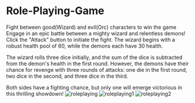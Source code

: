 # Role-Playing-Game
Fight between good(Wizard) and evil(Orc) characters to win the game
Engage in an epic battle between a mighty wizard and relentless demons! Click the "Attack" button to initiate the fight. The wizard begins with a robust health pool of 60, while the demons each have 30 health.

The wizard rolls three dice initially, and the sum of the dice is subtracted from the demon's health in the first round. However, the demons have their chance for revenge with three rounds of attacks: one die in the first round, two dice in the second, and three dice in the third.

Both sides have a fighting chance, but only one will emerge victorious in this thrilling showdown!
![roleplaying](https://github.com/pranjalpatil2527/Role-Playing-Game/assets/134942353/592222bb-4975-415a-8001-6daefe471bb1)
![roleplaying1](https://github.com/pranjalpatil2527/Role-Playing-Game/assets/134942353/eb623013-016a-42dc-82f8-bd8cd4c042b0)
![roleplaying2](https://github.com/pranjalpatil2527/Role-Playing-Game/assets/134942353/a0583f74-7ebd-4d39-b540-fa2b585755ba)
